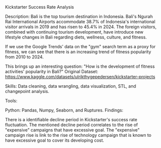 Kickstarter Success Rate Analysis

Description: 
Bali is the top tourism destination in Indonesia. Bali's Ngurah Rai International Airports accommodate 38.7% of Indonesia's international visitor arrivals in 2019 and has risen to 45.4% in 2024. The foreign visitors, combined with continuing tourism development, have introduce new lifestyle changes in Bali regarding diets, wellness, culture, and fitness. 

If we use the Google Trends' data on the "gym" search term as a proxy for fitness, we can see that there is an increasing trend of fitness popularity from 2010 to 2024.  

This brings up an interesting question: "How is the development of fitness activities' popularity in Bali?"
Original Dataset: https://www.kaggle.com/datasets/ulrikthygepedersen/kickstarter-projects

Skills: Data cleaning, data wrangling, data visualization, STL, and changepoint analysis.

Tools:

Python: Pandas, Numpy, Seaborn, and Ruptures.
Findings:

There is a identifiable decline period in Kickstarter's success rate fluctuation. The mentioned decline period correlates to the rise of "expensive" campaigns that have excessive goal. The "expensive" campaign rise is link to the rise of technology campaign that is known to have excessive goal to cover its developing cost.

